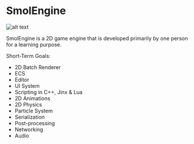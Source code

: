 # SmolEngine


![alt text](https://i.imgur.com/JGy78b9.png "SmolEngine")

SmolEngine is a 2D game engine that is developed primarily by one person for a learning purpose.


Short-Term Goals:

- 2D Batch Renderer
- ECS
- Editor 
- UI System
- Scripting in C++, Jinx & Lua
- 2D Animations
- 2D Physics
- Particle System
- Serialization
- Post-processing
- Networking
- Audio
